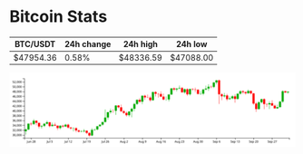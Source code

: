 # Bitcoin Stats

BTC/USDT|24h change|24h high|24h low|
|---|---|---|---|
|$47954.36|0.58%|$48336.59|$47088.00|

<img src="./chart.svg">

